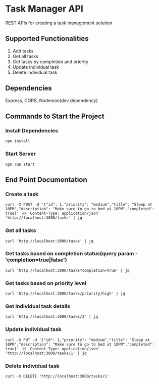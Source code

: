 # Task Manager API
REST APIs for creating a task management solution

## Supported Functionalities
1. Add tasks
2. Get all tasks
3. Get tasks by completion and priority
4. Update individual task
5. Delete individual task

## Dependencies
Express, CORS, Nodemon(dev dependency)

## Commands to Start the Project
### Install Dependencies
```
npm install
```
### Start Server
```
npm run start
```

## End Point Documentation
### Create a task
```
curl -X POST -d '{"id": 1,"priority": "medium","title": "Sleep at 10PM","description": "Make sure to go to bed at 10PM","completed": true}' -H 'Content-Type: application/json' 'http://localhost:3000/tasks' | jq
```
### Get all tasks
```
curl 'http://localhost:3000/tasks' | jq
```
### Get tasks based on completion status(query param - 'completion=true|false')
```
curl 'http://localhost:3000/tasks?completion=true' | jq
```
### Get tasks based on priority level
```
curl 'http://localhost:3000/tasks/priority/high' | jq
```
### Get individual task details
```
curl 'http://localhost:3000/tasks/3' | jq
```
### Update individual task
```
curl -X PUT -d '{"id": 1,"priority": "medium","title": "Sleep at 10PM","description": "Make sure to go to bed at 10PM","completed": true}' -H 'Content-Type: application/json' 'http://localhost:3000/tasks/1' | jq
```
### Delete individual task
```
curl -X DELETE 'http://localhost:3000/tasks/1'
```
